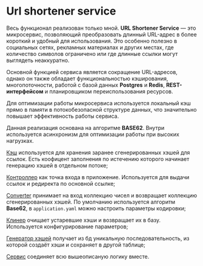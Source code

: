 # Url shortener service
Весь функционал реализован только мной. **URL Shortener Service** — это микросервис, позволяющий преобразовать длинный URL-адрес в более короткий и удобный для использования. Это особенно полезно в социальных сетях, рекламных материалах и других местах, где количество символов ограничено или где длинные ссылки могут выглядеть неаккуратно.

Основной функцией сервиса является сокращение URL-адресов, однако он также обладает функциональностью кэширования, многопоточности, работой с базой данных **Postgres** и **Redis**, **REST-интерфейсом** и планировщиком переиспользования ресурсов.

Для оптимизации работы микросервиса используется локальный кэш прямо в памяти в потокобезопасной структуре данных, что значительно повышает эффективность работы сервиса.

Данная реализация основана на алгоритме **BASE62**. Внутри используется асинхронизм для оптимизации работы при высоких нагрузках.

[Кэш](https://github.com/CorporationX/url_shortener_service/blob/dragon-master-bc3-BJS2-6686/src/main/java/faang/school/urlshortenerservice/cache/HashCache.java) используется для хранения заранее сгенерированных хэшей для ссылок. Есть коофицент заполнения по истечению которого начинает генерацию хэшей в отдельном потоке;

[Контроллер](https://github.com/CorporationX/url_shortener_service/blob/dragon-master-bc3-BJS2-6686/src/main/java/faang/school/urlshortenerservice/controller/UrlController.java) как точка входа в приложение. Используется для выдачи ссылок и редиректа по основной ссылке;

[Converter](https://github.com/CorporationX/url_shortener_service/blob/dragon-master-bc3-BJS2-6686/src/main/java/faang/school/urlshortenerservice/encoder/Converter.java) принимает на вход коллекцию чисел и возвращает коллекцию сгенерированных хэшей. По умолчанию используется алгоритм **Base62**, в `application.yaml` можно настроить параметры кодировки;

[Клинер](https://github.com/CorporationX/url_shortener_service/blob/dragon-master-bc3-BJS2-6686/src/main/java/faang/school/urlshortenerservice/service/HashService.java) очищает устаревшие хэши и возвращает их в базу. Используется конфигурирование параметров;

[Генератор хэшей](https://github.com/CorporationX/url_shortener_service/blob/dragon-master-bc3-BJS2-6686/src/main/java/faang/school/urlshortenerservice/generator/HashGenerator.java) получает из бд уникальную последовательность, из которой создаёт хэши и сохраняет в другой таблице;

[Сервис](https://github.com/CorporationX/url_shortener_service/blob/dragon-master-bc3-BJS2-6686/src/main/java/faang/school/urlshortenerservice/service/UrlService.java) соединяет всю вышеописаную логику вместе.
